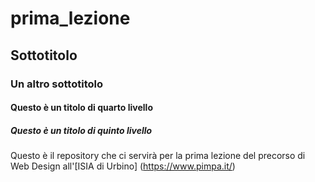 # prima_lezione
## Sottotitolo
### Un altro sottotitolo
#### Questo è un titolo di quarto livello
##### Questo è un titolo di quinto livello

Questo è il repository che ci servirà per la prima lezione del precorso di Web Design all'[ISIA di Urbino] (https://www.pimpa.it/)
